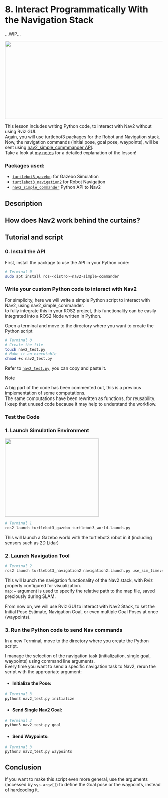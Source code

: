 # 8. Interact Programmatically With the Navigation Stack
...WIP...

<image height=250, width = 800, src=https://github.com/user-attachments/assets/21105b70-3012-448a-b219-b54b236be8e8>

This lesson includes writing Python code, to interact with Nav2 without using Rviz GUI.<br/> 
Again, you will use turtlebot3 packages for the Robot and Navigation stack.<br/>
Now, the navigation commands (initial pose, goal pose, waypoints), will be sent using [nav2_simple_commmander API](https://docs.nav2.org/commander_api/index.html). <br/>
Take a look at [my notes](https://github.com/AlePuglisi/navigation-learning/blob/main/nav2-course/8-nav2-interaction/Lesson8_CommanderAPI.pdf) for a detailed explanation of the lesson!

### Packages used:
- [``turtlebot3_gazebo``](https://github.com/ROBOTIS-GIT/turtlebot3_simulations/tree/main/turtlebot3_gazebo): for Gazebo Simulation
- [``turtlebot3_navigation2``](https://github.com/ROBOTIS-GIT/turtlebot3/tree/main/turtlebot3_navigation2) for Robot Navigation
- [``nav2_simple_commander``](https://github.com/ros-navigation/navigation2/tree/main/nav2_simple_commander) Python API to Nav2
  
## Description 

## How does Nav2 work behind the curtains? 

## Tutorial and script

### 0. Install the API
First, install the package to use the API in your Python code:

```bash
# Terminal 0
sudo apt install ros-<distro>-nav2-simple-commander 
```

### Write your custom Python code to interact with Nav2

For simplicity, here we will write a simple Python script to interact with Nav2, using nav2_simple_commander.<br/>
to fully integrate this in your ROS2 project, this functionality can be easily integrated into a ROS2 Node written in Python. <br/>

Open a terminal and move to the directory where you want to create the Python script

```bash
# Terminal 0
# Create the file
touch nav2_test.py
# Make it an executable
chmod +x nav2_test.py
```

Refer to [``nav2_test.py``](https://github.com/AlePuglisi/navigation-learning/blob/main/nav2-course/8-nav2-interaction/nav2_test.py), you can copy and paste it.<br/>

> [!NOTE]
> A big part of the code has been commented out, this is a previous implementation of some computations.<br/> 
> The same computations have been rewritten as functions, for reusability. <br/>
> I keep that unused code because it may help to understand the workflow. <br/>

### Test the Code
### 1. Launch Simulation Environment
<image width=300 height=250 src=https://github.com/user-attachments/assets/5721b386-5d3f-4796-8e00-e7a3e1720bf2>

```bash
# Terminal 1
ros2 launch turtlebot3_gazebo turtlebot3_world.launch.py
```
This will launch a Gazebo world with the turtlebot3 robot in it (including sensors such as 2D Lidar)  

### 2. Launch Navigation Tool 
```bash
# Terminal 2
ros2 launch turtlebot3_navigation2 navigation2.launch.py use_sim_time:=True map:=<relative_path/map_name.yaml>
```
This will launch the navigation functionality of the Nav2 stack, with Rviz properly configured for visualization. <br/>
``map:=`` argument is used to specify the relative path to the map file, saved preciously during SLAM. 

From now on, we will use Rviz GUI to interact with Nav2 Stack, to set the Initial Pose Estimate, Navigation Goal, or even multiple Goal Poses at once (waypoints). 

### 3. Run the Python code to send Nav commands 
In a new Terminal, move to the directory where you create the Python script. <br/>

I manage the selection of the navigation task (initialization, single goal, waypoints) using command line arguments. <br/>
Every time you want to send a specific navigation task to Nav2, rerun the script with the appropriate argument: <br/>

- #### Initialize the Pose:
```bash
# Terminal 3
python3 nav2_test.py initialize 
```
- #### Send Single Nav2 Goal:
```bash
# Terminal 3
python3 nav2_test.py goal 
```
- #### Send Waypoints:
```bash
# Terminal 3
python3 nav2_test.py waypoints 
```

## Conclusion 

If you want to make this script even more general, use the arguments (accessed by ``sys.argv[]``) to define the Goal pose or the waypoints, instead of hardcoding it.<br/>
